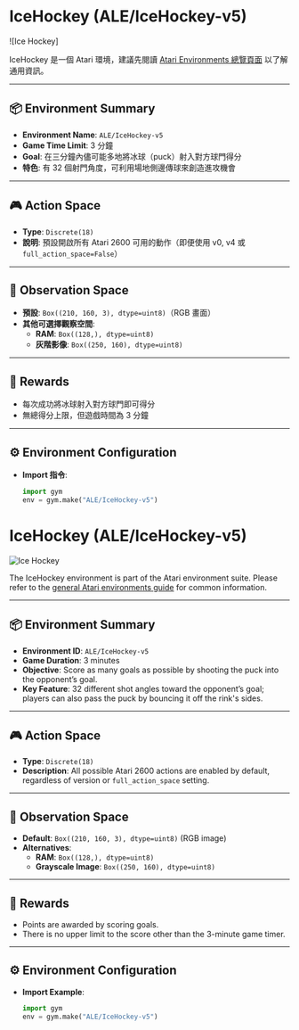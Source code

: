 # IceHockey (ALE/IceHockey-v5)

![Ice Hockey]

IceHockey 是一個 Atari 環境，建議先閱讀 [Atari Environments 總覽頁面](https://gym.openai.com/envs/#atari) 以了解通用資訊。

---

## 📦 Environment Summary

- **Environment Name**: `ALE/IceHockey-v5`
- **Game Time Limit**: 3 分鐘
- **Goal**: 在三分鐘內儘可能多地將冰球（puck）射入對方球門得分
- **特色**: 有 32 個射門角度，可利用場地側邊傳球來創造進攻機會

---

## 🎮 Action Space

- **Type**: `Discrete(18)`
- **說明**: 預設開啟所有 Atari 2600 可用的動作（即便使用 v0, v4 或 `full_action_space=False`）

---

## 👀 Observation Space

- **預設**: `Box((210, 160, 3), dtype=uint8)`（RGB 畫面）
- **其他可選擇觀察空間**:
  - **RAM**: `Box((128,), dtype=uint8)`
  - **灰階影像**: `Box((250, 160), dtype=uint8)`

---

## 🏅 Rewards

- 每次成功將冰球射入對方球門即可得分
- 無總得分上限，但遊戲時間為 3 分鐘

---

## ⚙️ Environment Configuration

- **Import 指令**:
  ```python
  import gym
  env = gym.make("ALE/IceHockey-v5")


# IceHockey (ALE/IceHockey-v5)

![Ice Hockey](../../../_images/ice_hockey.gif)

The IceHockey environment is part of the Atari environment suite. Please refer to the [general Atari environments guide](https://gym.openai.com/envs/#atari) for common information.

---

## 📦 Environment Summary

- **Environment ID**: `ALE/IceHockey-v5`
- **Game Duration**: 3 minutes
- **Objective**: Score as many goals as possible by shooting the puck into the opponent’s goal.
- **Key Feature**: 32 different shot angles toward the opponent’s goal; players can also pass the puck by bouncing it off the rink's sides.

---

## 🎮 Action Space

- **Type**: `Discrete(18)`
- **Description**: All possible Atari 2600 actions are enabled by default, regardless of version or `full_action_space` setting.

---

## 👀 Observation Space

- **Default**: `Box((210, 160, 3), dtype=uint8)` (RGB image)
- **Alternatives**:
  - **RAM**: `Box((128,), dtype=uint8)`
  - **Grayscale Image**: `Box((250, 160), dtype=uint8)`

---

## 🏅 Rewards

- Points are awarded by scoring goals.
- There is no upper limit to the score other than the 3-minute game timer.

---

## ⚙️ Environment Configuration

- **Import Example**:
  ```python
  import gym
  env = gym.make("ALE/IceHockey-v5")

